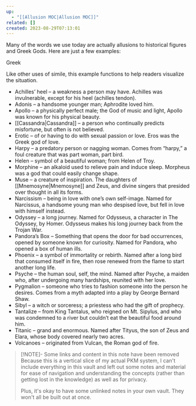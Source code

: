 ```yaml
---
up:
  - "[[Allusion MOC|Allusion MOC]]"
related: []
created: 2023-08-29T07:13:01
---
```

Many of the words we use today are actually allusions to historical figures and Greek Gods. Here are just a few examples:

Greek

Like other uses of simile, this example functions to help readers visualize the situation.

- Achilles’ heel – a weakness a person may have. Achilles was invulnerable, except for his heel (achilles tendon).
- Adonis – a handsome younger man; Aphrodite loved him.
- Apollo – a physically perfect male; the God of music and light, Apollo was known for his physical beauty.
- [[Cassandra|Cassandra]] – a person who continually predicts misfortune, but often is not believed.
- Erotic – of or having to do with sexual passion or love. Eros was the Greek god of love.
- Harpy – a predatory person or nagging woman. Comes from “harpy,” a foul creature that was part woman, part bird.
- Helen – symbol of a beautiful woman; from Helen of Troy.
- Morphine – an alkaloid used to relieve pain and induce sleep. Morpheus was a god that could easily change shape.
- Muse – a creature of inspiration. The daughters of [[Mnemosyne|Mnemosyne]] and Zeus, and divine singers that presided over thought in all its forms.
- Narcissism – being in love with one’s own self-image. Named for Narcissus, a handsome young man who despised love, but fell in love with himself instead.
- Odyssey – a long journey. Named for Odysseus, a character in The Odyssey, by Homer. Odysseus makes his long journey back from the Trojan War.
- Pandora’s Box – Something that opens the door for bad occurrences, opened by someone known for curiosity. Named for Pandora, who opened a box of human ills.
- Phoenix – a symbol of immortality or rebirth. Named after a long bird that consumed itself in fire, then rose renewed from the flame to start another long life.
- Psyche – the human soul, self, the mind. Named after Psyche, a maiden who, after undergoing many hardships, reunited with her love.
- Pygmalion – someone who tries to fashion someone into the person he desires. Comes from a myth adapted into a play by George Bernard Shaw.
- Sibyl – a witch or sorceress; a priestess who had the gift of prophecy.
- Tantalize – from King Tantalus, who reigned on Mt. Sipylus, and who was condemned to a river but couldn’t eat the beautiful food around him.
- Titanic – grand and enormous. Named after Tityus, the son of Zeus and Elara, whose body covered nearly two acres.
- Volcanoes – originated from Vulcan, the Roman god of fire.

> [!NOTE]- Some links and content in this note have been removed
> Because this is a vertical slice of my actual PKM system, I can't include everything in this vault and left out some notes and material for ease of navigation and understanding the concepts (rather than getting lost in the knowledge) as well as for privacy. 
>  
> Plus, it's okay to have some unlinked notes in your own vault. They won't all be built out at once.
